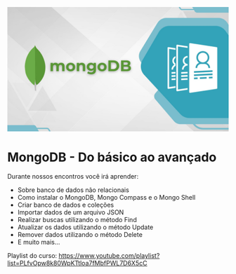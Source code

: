 ![](https://github.com/dfilitto/mongoDB/blob/main/Apresenta%C3%A7%C3%A3o.jpg)
# MongoDB - Do básico ao avançado
Durante nossos encontros você irá aprender:
- Sobre banco de dados não relacionais
- Como instalar o MongoDB, Mongo Compass e o Mongo Shell
- Criar banco de dados e coleções
- Importar dados de um arquivo JSON
- Realizar buscas utilizando o método Find
- Atualizar os dados utilizando o método Update
- Remover dados utilizando o método Delete
- E muito mais...

Playlist do curso: https://www.youtube.com/playlist?list=PLfvOpw8k80WpKTtloa7fMbfPWL7D6X5cC
